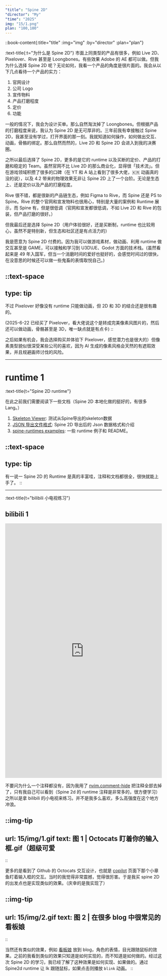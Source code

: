 ```yaml
---
"title": "Spine 2D"
"director": "My"
"time": "2025"
img: "15/1.png"
plan: "100,100"
---
```


::book-content{:title="title" :img="img" :by="director" :plan="plan"}

:text-title{:t="为什么是 Spine 2D"}
市面上同类型的产品有很多，例如 Live 2D、Pixelover、Rive 甚至是 Loongbones。有些效果 Adobe 的 AE 都可以做。但我为什么选择 Spine 2D 呢？无论如何，我看一个产品的角度是很片面的。我会从以下几点看待一个产品的实力：

1. 官网设计
2. 公司 Logo
3. 宣传物料
4. 产品打磨程度
5. 定价
6. 功能

一般的情况下，我会为设计买单。那么自然淘汰掉了 Loongbones。但根据产品的打磨程度来说，我认为 Spine 2D 是无可厚非的。三年前我有幸接触过 Spine 2D，我甚至没有学过，打开界面的那一刻。我就知道如何操作，如何做出交互、动画，骨骼的绑定。那么自然而然的，Live 2D 和 Spine 2D 会进入到我的决赛圈。

之所以最后选择了 Spine 2D，更多的是它的 runtime 以及买断的定价、产品的打磨和稳定的 Team。虽然官网不比 Live 2D 的那么商业化，显得很「技术流」。但在游戏领域积攒了很多的口碑（在 YT 和 A 站上看到了很多大佬，🇰🇷 动画真的没的说），以及 4.2 带来的物理效果无非让 Spine 2D 上了一个台阶。无论是生态上、还是定价以及产品的打磨程度。

Rive 很不错，都是很新的产品链生态，例如 Figma to Rive，而 Spine 还是 PS to Spine。Rive 的整个官网和宣发物料也很用心，特别是大量的案例和 Runtime 展示，而 Spine 有，但是很低调（官网和宣发都很低调，不如 Live 2D 和 Rive 的包装，但产品打磨的很好。）

但我最后还是选择 Spine 2D（用户体验很好，还是买断制，runtime 也比较用心，虽然不是特别新，但生态和社区还是有点活力的）

我是愿意为 Spine 2D 付费的。因为我可以做游戏素材，做动画、利用 runtime 做交互甚至是 GAME，可以接触和学习到 U3D\UE、Godot 方面的技术栈。(虽然看起来是 49 年入国军，但当一个消磨时间的爱好也挺好的，会感觉时间过的很快，在没意思的时候还可以做一些鬼畜的表情取悦自己。)


::text-space
---
type: tip
---
不过 Pixelover 好像没有 runtime 只能做动画，但 2D 和 3D 的结合还是很有趣的。

(2025-6-22 已经买了 Pixelover，看大佬说这个是转成完美像素风图片的，然后还可以做动画，骨骼甚至是 3D，唯一缺点就是有点卡)
::

之后如果有机会，我会选择购买并体验下 Pixelover，感觉潜力也是很大的）但像素类型貌似很深受某些公司的喜欢，因为 AI 生成的像素风格会天然的有遮瑕效果，并且规避画师讨伐的风险。


---

# runtime 1
:text-title{t="Spine 2D runtime"}

在此之前我们需要阅读下一些文档（Spine 2D 本地化做的挺好的，有很多 Lang。）

1. [Skeleton Viewer](https://zh.esotericsoftware.com/spine-skeleton-viewer#Skeleton-Viewer): 测试从Spine导出的skeleton数据
2. [JSON 导出文件格式](https://zh.esotericsoftware.com/spine-json-format#JSON-%E5%AF%BC%E5%87%BA%E6%96%87%E4%BB%B6%E6%A0%BC%E5%BC%8F):  Spine 2D 导出后的 Json 数据格式和介绍
3. [spine-runtimes examples](https://github.com/EsotericSoftware/spine-runtimes): 一些 runtime 例子和 README。

::text-space
---
type: tip
---
有一说一 Spine 2D 的 Runtime 是真的丰富哇，注释和文档都很全，很快就能上手了。
::

--- 

:text-title{t="bilibili 小电视练习"}
## bilibili 1

<iframe width="100%" height="815" src="https://stackblitz.com/edit/stackblitz-starters-b833pmbs?embed=1&file=index.html"  frameborder="0" allow="accelerometer; autoplay; clipboard-write; encrypted-media; gyroscope; picture-in-picture; web-share" referrerpolicy="strict-origin-when-cross-origin" allowfullscreen></iframe>


不要问为什么一个注释都没有，因为我用了 [nvim.comment-hide](https://github.com/jiangxue-analysis/nvim.comment-hide) 把注释全部去掉了，只有我自己可以看到（Spine 2d 的 runtime 注释是非常多的，很方便学习）之所以是拿 bilibili 的小电视来练习。并不是我多么喜欢，多么高强度在这个地方冲浪。


::img-tip
---
url: 15/img/1.gif
text: 图 1 | Octocats 盯着你的输入框.gif（超级可爱
---
::

更多的是看到了 Github 的 Octocats 交互设计，也就是 [copilot](https://github.com/copilot) 页面下那个小章鱼盯着输入框的交互。当时的我觉得非常震撼，觉得很厉害。于是我买 spine 2D 的出发点也是实现类似的效果。（庆幸的是我实现了） 

::img-tip
---
url: 15/img/2.gif
text: 图 2 | 在很多 blog 中很常见的看板娘 
---
::

当然还有类似的效果，例如 [看板娘](https://github.com/stevenjoezhang/live2d-widget) 放到 blog，角色的表情，目光跟随鼠标的效果。之前的我看到类似的效果只知道是如何实现的，而不知道是如何做的。经过这次 Spine 2D 的学习，我已经了解了这种效果是如何实现、如果做的。通过 Spine2d runtime 让 Ik 跟随鼠标，如果点击则播放 `blink` 动画。
::

